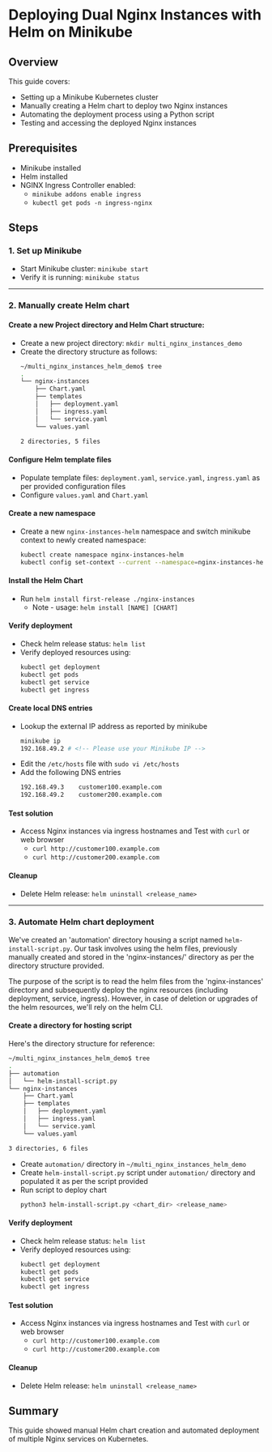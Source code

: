 # Deploying Dual Nginx Instances with Helm on Minikube

## Overview

This guide covers:

- Setting up a Minikube Kubernetes cluster
- Manually creating a Helm chart to deploy two Nginx instances
- Automating the deployment process using a Python script
- Testing and accessing the deployed Nginx instances

## Prerequisites

- Minikube installed
- Helm installed
- NGINX Ingress Controller enabled:
  - `minikube addons enable ingress`
  - `kubectl get pods -n ingress-nginx`

## Steps

### 1. Set up Minikube
- Start Minikube cluster: `minikube start`
- Verify it is running: `minikube status`

---

### 2. Manually create Helm chart
#### Create a new Project directory and Helm Chart structure:
- Create a new project directory: `mkdir multi_nginx_instances_demo`
- Create the directory structure as follows:
  ```bash
  ~/multi_nginx_instances_helm_demo$ tree
  .
  └── nginx-instances
      ├── Chart.yaml
      ├── templates
      │   ├── deployment.yaml
      │   ├── ingress.yaml
      │   └── service.yaml
      └── values.yaml

  2 directories, 5 files
  ``` 
#### Configure Helm template files
- Populate template files: `deployment.yaml`, `service.yaml`, `ingress.yaml` as per provided configuration files
- Configure `values.yaml` and `Chart.yaml`

#### Create a new namespace 
- Create a new `nginx-instances-helm` namespace and switch minikube context to newly created namespace:
  ```bash
  kubectl create namespace nginx-instances-helm
  kubectl config set-context --current --namespace=nginx-instances-helm

#### Install the Helm Chart
- Run `helm install first-release ./nginx-instances`
    - Note - usage: `helm install [NAME] [CHART]`

#### Verify deployment

- Check helm release status: `helm list`
- Verify deployed resources using:
  ```bash
  kubectl get deployment
  kubectl get pods
  kubectl get service
  kubectl get ingress
  ```
#### Create local DNS entries

- Lookup the external IP address as reported by minikube
  ```bash
  minikube ip
  192.168.49.2 # <!-- Please use your Minikube IP -->
  ```
- Edit the `/etc/hosts` file with `sudo vi /etc/hosts`
- Add the following DNS entries
  ```bash
  192.168.49.3    customer100.example.com
  192.168.49.2    customer200.example.com
  ```

#### Test solution
- Access Nginx instances via ingress hostnames and Test with `curl` or web browser
  -  `curl http://customer100.example.com`
  -  `curl http://customer200.example.com`

#### Cleanup

- Delete Helm release: `helm uninstall <release_name>`

---
### 3. Automate Helm chart deployment
We've created an 'automation' directory housing a script named `helm-install-script.py`. 
Our task involves using the helm files, previously manually created and stored in the 'nginx-instances/' directory as per the directory structure provided.

The purpose of the script is to read the helm files from the 'nginx-instances' directory and subsequently deploy the nginx resources (including deployment, service, ingress).
However, in case of deletion or upgrades of the helm resources, we'll rely on the helm CLI.   
  
#### Create a directory for hosting script

Here's the directory structure for reference:
```bash
~/multi_nginx_instances_helm_demo$ tree
.
├── automation
│   └── helm-install-script.py
└── nginx-instances
    ├── Chart.yaml
    ├── templates
    │   ├── deployment.yaml
    │   ├── ingress.yaml
    │   └── service.yaml
    └── values.yaml

3 directories, 6 files
```
- Create `automation/` directory in `~/multi_nginx_instances_helm_demo`
- Create `helm-install-script.py` script under `automation/` directory and populated it as per the script provided 
- Run script to deploy chart 
  ```bash
  python3 helm-install-script.py <chart_dir> <release_name>
  ```

#### Verify deployment

- Check helm release status: `helm list`
- Verify deployed resources using:
  ```bash
  kubectl get deployment
  kubectl get pods
  kubectl get service
  kubectl get ingress
  ```

#### Test solution
- Access Nginx instances via ingress hostnames and Test with `curl` or web browser
  -  `curl http://customer100.example.com`
  -  `curl http://customer200.example.com`

#### Cleanup

- Delete Helm release: `helm uninstall <release_name>`

## Summary

This guide showed manual Helm chart creation and automated deployment of multiple Nginx services on Kubernetes.
